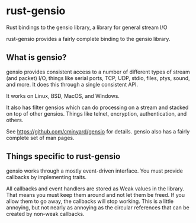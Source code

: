 # rust-gensio
Rust bindings to the gensio library, a library for general stream I/O

rust-gensio provides a fairly complete binding to the gensio library.

## What is gensio?

gensio provides consistent access to a number of different types of
stream (and packet) I/O, things like serial ports, TCP, UDP, stdio,
files, ptys, sound, and more.  It does this through a single
consistent API.

It works on Linux, BSD, MacOS, and Windows.

It also has filter gensios which can do processing on a stream and
stacked on top of other gensios.  Things like telnet, encryption,
authentication, and others.

See https://github.com/cminyard/gensio for details.  gensio also has a
fairly complete set of man pages.

## Things specific to rust-gensio

gensio works through a mostly event-driven interface.  You must
provide callbacks by implementing traits.

All callbacks and event handlers are stored as Weak values in the
library.  That means you must keep them around and not let them be
freed.  If you allow them to go away, the callbacks will stop working.
This is a little annoying, but not nearly as annoying as the circular
references that can be created by non-weak callbacks.